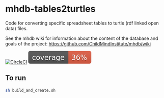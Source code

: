 # mhdb-tables2turtles
Code for converting specific spreadsheet tables to turtle (rdf linked open data) files.

See the mhdb wiki for information about the content of the database and goals of the project:
https://github.com/ChildMindInstitute/mhdb/wiki

[![CircleCI](https://circleci.com/gh/ChildMindInstitute/mhdb-tables2turtles/tree/master.svg?style=svg)](https://circleci.com/gh/ChildMindInstitute/mhdb-tables2turtles/tree/master) ![Python coverage](.circleci/coverage.svg)

## To run

```sh
sh build_and_create.sh
```
